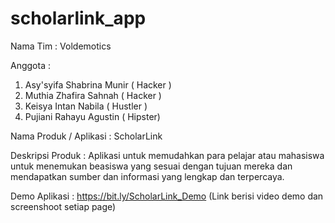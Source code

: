 # scholarlink_app
Nama Tim : Voldemotics 

Anggota : 
1. Asy'syifa Shabrina Munir ( Hacker ) 
2. Muthia Zhafira Sahnah ( Hacker )
3. Keisya Intan Nabila ( Hustler ) 
4. Pujiani Rahayu Agustin ( Hipster)
   
Nama Produk / Aplikasi : 
ScholarLink 

Deskripsi Produk : 
Aplikasi untuk memudahkan para pelajar atau mahasiswa untuk menemukan beasiswa yang sesuai dengan tujuan mereka dan mendapatkan sumber dan informasi yang lengkap dan terpercaya. 

Demo Aplikasi : 
https://bit.ly/ScholarLink_Demo
(Link berisi video demo dan screenshoot setiap page)
